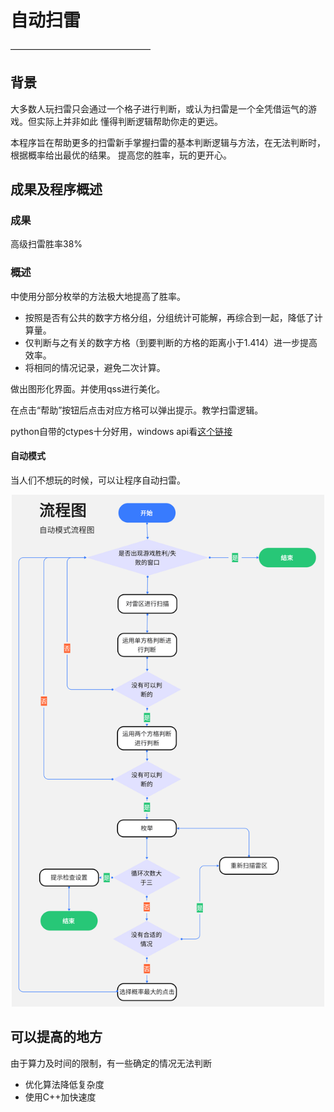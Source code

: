 # 自动扫雷
————————————————
## 背景
大多数人玩扫雷只会通过一个格子进行判断，或认为扫雷是一个全凭借运气的游戏。但实际上并非如此
懂得判断逻辑帮助你走的更远。

本程序旨在帮助更多的扫雷新手掌握扫雷的基本判断逻辑与方法，在无法判断时，根据概率给出最优的结果。
提高您的胜率，玩的更开心。

## 成果及程序概述
### 成果
高级扫雷胜率38%

### 概述
中使用分部分枚举的方法极大地提高了胜率。

* 按照是否有公共的数字方格分组，分组统计可能解，再综合到一起，降低了计算量。
* 仅判断与之有关的数字方格（到要判断的方格的距离小于1.414）进一步提高效率。
* 将相同的情况记录，避免二次计算。

做出图形化界面。并使用qss进行美化。

在点击“帮助”按钮后点击对应方格可以弹出提示。教学扫雷逻辑。

python自带的ctypes十分好用，windows api看[这个链接](https://learn.microsoft.com/zh-cn/windows/win32/api)

#### 自动模式
当人们不想玩的时候，可以让程序自动扫雷。
<p align='center'>
    <img src='./md_img/自动-流程图.png' title='example' style='max-width:1000px' width="500" height="819">
</p>

## 可以提高的地方
由于算力及时间的限制，有一些确定的情况无法判断
* 优化算法降低复杂度
* 使用C++加快速度